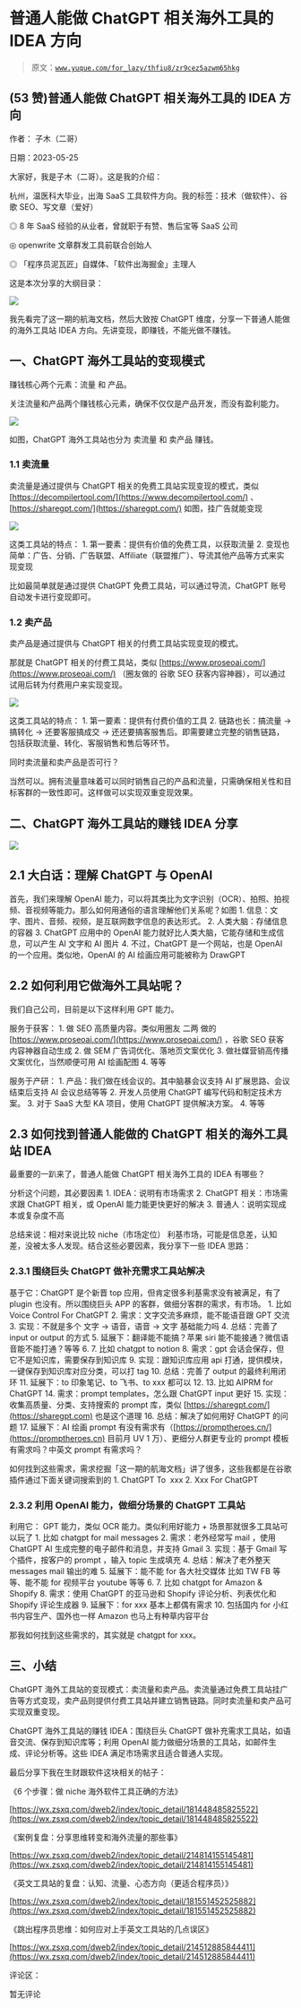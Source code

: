 # 普通人能做 ChatGPT 相关海外工具的 IDEA 方向

> 原文：[`www.yuque.com/for_lazy/thfiu8/zr9cez5azwm65hkg`](https://www.yuque.com/for_lazy/thfiu8/zr9cez5azwm65hkg)



## (53 赞)普通人能做 ChatGPT 相关海外工具的 IDEA 方向 

作者： 子木（二哥） 

日期：2023-05-25 

大家好，我是子木（二哥）。这是我的介绍： 

杭州，温医科大毕业，出海 SaaS 工具软件方向。我的标签：技术（做软件）、谷歌 SEO、写文章（爱好） 

◎ 8 年 SaaS 经验的从业者，曾就职于有赞、售后宝等 SaaS 公司 

◎ openwrite 文章群发工具前联合创始人 

◎ 「程序员泥瓦匠」自媒体、「软件出海掘金」主理人 

这是本次分享的大纲目录： 

![](img/0a404258513c0e88dc22ca94b81bb6e5.png)  

我先看完了这一期的航海文档，然后大致按 ChatGPT 维度，分享一下普通人能做的海外工具站 IDEA 方向。先讲变现，即赚钱，不能光做不赚钱。 

## 一、ChatGPT 海外工具站的变现模式 

赚钱核心两个元素：流量 和 产品。 

关注流量和产品两个赚钱核心元素，确保不仅仅是产品开发，而没有盈利能力。 

![](img/ec43d6cdccdcbc9ffc9203cdca87b960.png)  

如图，ChatGPT 海外工具站也分为 卖流量 和 卖产品 赚钱。 

### 1.1 卖流量 

卖流量是通过提供与 ChatGPT 相关的免费工具站实现变现的模式，类似 [https://decompilertool.com/](https://www.decompilertool.com/) 、[https://sharegpt.com/](https://sharegpt.com/) 如图，挂广告就能变现 

![](img/9cf536111525bb01c64107682ea0b31a.png)  

这类工具站的特点： <ne-oli index-type="0">1.  第一要素：提供有价值的免费工具，以获取流量 <ne-oli index-type="0">2.  变现也简单：广告、分销、广告联盟、Affiliate（联盟推广）、导流其他产品等方式来实现变现 

比如最简单就是通过提供 ChatGPT 免费工具站，可以通过导流，ChatGPT 账号自动发卡进行变现即可。 

### 1.2 卖产品 

卖产品是通过提供与 ChatGPT 相关的付费工具站实现变现的模式。 

那就是 ChatGPT 相关的付费工具站，类似 [https://www.proseoai.com/](https://www.proseoai.com/) （圈友做的 谷歌 SEO 获客内容神器），可以通过试用后转为付费用户来实现变现。 

![](img/1fa02ac0d6313a47ea8933ffa87700f8.png)  

这类工具站的特点： <ne-oli index-type="0">1.  第一要素：提供有付费价值的工具 <ne-oli index-type="0">2.  链路也长：搞流量 -> 搞转化 -> 还要客服搞成交 -> 还还要搞客服售后。即需要建立完整的销售链路，包括获取流量、转化、客服销售和售后等环节。 

同时卖流量和卖产品是否可行？ 

当然可以。拥有流量意味着可以同时销售自己的产品和流量，只需确保相关性和目标客群的一致性即可。这样做可以实现双重变现效果。 

## 二、ChatGPT 海外工具站的赚钱 IDEA 分享 

![](img/536d99763453bb5d9315daa98d7380c2.png)  

## 2.1 大白话：理解 ChatGPT 与 OpenAI 

首先，我们来理解 OpenAI 能力，可以将其类比为文字识别（OCR）、拍照、拍视频、音视频等能力。那么如何用通俗的语言理解他们关系呢？如图 <ne-oli index-type="0">1.  信息：文字、图片、音频、视频，是互联网数字信息的表达形式。 <ne-oli index-type="0">2.  人类大脑：存储信息的容器 <ne-oli index-type="0">3.  ChatGPT 应用中的 OpenAI 能力就好比人类大脑，它能存储和生成信息，可以产生 AI 文字和 AI 图片 <ne-oli index-type="0">4.  不过，ChatGPT 是一个网站，也是 OpenAI 的一个应用。类似地，OpenAI 的 AI 绘画应用可能被称为 DrawGPT 

## 2.2 如何利用它做海外工具站呢？ 

我们自己公司，目前是以下这样利用 GPT 能力。 

服务于获客： <ne-oli index-type="0">1.  做 SEO 高质量内容。类似用圈友 二两 做的 [https://www.proseoai.com/](https://www.proseoai.com/) ，谷歌 SEO 获客内容神器自动生成 <ne-oli index-type="0">2.  做 SEM 广告词优化、落地页文案优化 <ne-oli index-type="0">3.  做社媒营销高传播文案优化，当然顺便可用 AI 绘画配图 <ne-oli index-type="0">4.  等等 

服务于产研： <ne-oli index-type="0">1.  产品：我们做在线会议的。其中脑暴会议支持 AI 扩展思路、会议结束后支持 AI 会议总结等等 <ne-oli index-type="0">2.  开发人员使用 ChatGPT 编写代码和制定技术方案。 <ne-oli index-type="0">3.  对于 SaaS 大型 KA 项目，使用 ChatGPT 提供解决方案。 <ne-oli index-type="0">4.  等等 

## 2.3 如何找到普通人能做的 ChatGPT 相关的海外工具站 IDEA 

最重要的一趴来了，普通人能做 ChatGPT 相关海外工具的 IDEA 有哪些？ 

分析这个问题，其必要因素 <ne-oli index-type="0">1.  IDEA：说明有市场需求 <ne-oli index-type="0">2.  ChatGPT 相关：市场需求跟 ChatGPT 相关，或 OpenAI 能力能更快更好的解决 <ne-oli index-type="0">3.  普通人：说明实现成本或复杂度不高 

总结来说：相对来说比较 niche（市场定位） 利基市场，可能是信息差，认知差，没被太多人发现。结合这些必要因素，我分享下一些 IDEA 思路： 

### 2.3.1 围绕巨头 ChatGPT 做补充需求工具站解决 

基于它：ChatGPT 是个新晋 top 应用，但肯定很多利基需求没有被满足，有了 plugin 也没有。所以围绕巨头 APP 的客群，做细分客群的需求，有市场。 <ne-oli index-type="0">1.  比如 Voice Control For ChatGPT <ne-oli index-type="0">2.  需求：文字交流多麻烦，能不能语音跟 GPT 交流 <ne-oli index-type="0">3.  实现：不就是多个 文字 -> 语音，语音 -> 文字 基础能力吗 <ne-oli index-type="0">4.  总结：完善了 input or output 的方式 <ne-oli index-type="0">5.  延展下：翻译能不能搞？苹果 siri 能不能接通？微信语音能不能打通？等等 <ne-oli index-type="0">6.  <ne-oli index-type="0">7.  比如 chatgpt to notion <ne-oli index-type="0">8.  需求：gpt 会话会保存，但它不是知识库，需要保存到知识库 <ne-oli index-type="0">9.  实现：跟知识库应用 api 打通，提供模块，一键保存到知识库对应分类，可以打 tag <ne-oli index-type="0">10.  总结：完善了 output 的最终利用闭环 <ne-oli index-type="0">11.  延展下：to 印象笔记、to 飞书、to xxx 都可以 <ne-oli index-type="0">12.  <ne-oli index-type="0">13.  比如 AIPRM for ChatGPT <ne-oli index-type="0">14.  需求：prompt templates，怎么跟 ChatGPT input 更好 <ne-oli index-type="0">15.  实现：收集高质量、分类、支持搜索的 prompt 库，类似 [https://sharegpt.com/](https://sharegpt.com) 也是这个道理 <ne-oli index-type="0">16.  总结：解决了如何用好 ChatGPT 的问题 <ne-oli index-type="0">17.  延展下：AI 绘画 prompt 有没有需求有（[https://promptheroes.cn/](https://promptheroes.cn) 目前月 UV 1 万）、更细分人群更专业的 prompt 模板有需求吗？中英文 prompt 有需求吗？ 

如何找到这些需求，需求挖掘「这一期的航海文档」讲了很多，这些我都是在谷歌插件通过下面关键词搜索到的 <ne-oli index-type="0">1.  ChatGPT To  xxx <ne-oli index-type="0">2.  Xxx For ChatGPT 

### 2.3.2 利用 OpenAI 能力，做细分场景的 ChatGPT 工具站 

利用它： GPT 能力，类似 OCR 能力。类似利用好能力 + 场景那就很多工具站可以玩了 <ne-oli index-type="0">1.  比如 chatgpt for mail messages <ne-oli index-type="0">2.  需求：老外经常写 mail ，使用 ChatGPT AI 生成完整的电子邮件和消息，并支持 Gmail <ne-oli index-type="0">3.  实现：基于 Gmail 写个插件，按客户的 prompt ，输入 topic 生成填充 <ne-oli index-type="0">4.  总结：解决了老外整天 messages mail 输出的难 <ne-oli index-type="0">5.  延展下：能不能 for 各大社交媒体 比如 TW FB 等等、能不能 for 视频平台 youtube 等等 <ne-oli index-type="0">6.  <ne-oli index-type="0">7.  比如 chatgpt for Amazon & Shopify <ne-oli index-type="0">8.  需求：使用 ChatGPT 的亚马逊和 Shopify 评论分析、列表优化和 Shopify 评论生成器 <ne-oli index-type="0">9.  延展下：for xxx 基本上都偶有需求 <ne-oli index-type="0">10.  包括国内 for 小红书内容生产、国外也一样 Amazon 也马上有种草内容平台 

那我如何找到这些需求的，其实就是 chatgpt for xxx。 

## 三、小结 

ChatGPT 海外工具站的变现模式：卖流量和卖产品。卖流量通过免费工具站挂广告等方式变现，卖产品则提供付费工具站并建立销售链路。同时卖流量和卖产品可实现双重变现。 

ChatGPT 海外工具站的赚钱 IDEA：围绕巨头 ChatGPT 做补充需求工具站，如语音交流、保存到知识库等；利用 OpenAI 能力做细分场景的工具站，如邮件生成、评论分析等。这些 IDEA 满足市场需求且适合普通人实现。 

最后分享下我在生财跟软件这块相关的帖子： 

《6 个步骤：做 niche 海外软件工具正确的方法》 

[https://wx.zsxq.com/dweb2/index/topic_detail/181448485825522](https://wx.zsxq.com/dweb2/index/topic_detail/181448485825522) 

《案例复盘：分享思维转变和海外流量的那些事》 

[https://wx.zsxq.com/dweb2/index/topic_detail/214814155145481](https://wx.zsxq.com/dweb2/index/topic_detail/214814155145481) 

《英文工具站的复盘：认知、流量、心态方向（更适合程序员）》 

[https://wx.zsxq.com/dweb2/index/topic_detail/181551452525882](https://wx.zsxq.com/dweb2/index/topic_detail/181551452525882) 

《跳出程序员思维：如何应对上手英文工具站的几点误区》 

[https://wx.zsxq.com/dweb2/index/topic_detail/214512885844411](https://wx.zsxq.com/dweb2/index/topic_detail/214512885844411) 

评论区： 

暂无评论